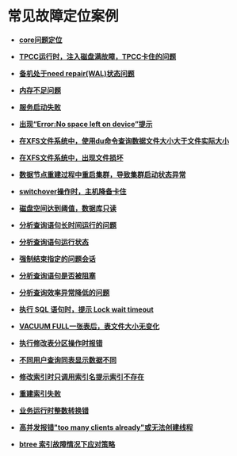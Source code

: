 # 常见故障定位案例<a name="ZH-CN_TOPIC_0291613862"></a>

-   **[core问题定位](core问题定位.md)**  

-   **[TPCC运行时，注入磁盘满故障，TPCC卡住的问题](TPCC运行时-注入磁盘满故障-TPCC卡住的问题.md)**  

-   **[备机处于need repair\(WAL\)状态问题](备机处于need-repair_WAL_状态问题.md)**  

-   **[内存不足问题](内存不足问题.md)**  

-   **[服务启动失败](服务启动失败.md)**  

-   **[出现“Error:No space left on device”提示](出现-Error-No-space-left-on-device-提示.md)**  

-   **[在XFS文件系统中，使用du命令查询数据文件大小大于文件实际大小](在XFS文件系统中-使用du命令查询数据文件大小大于文件实际大小.md)**  

-   **[在XFS文件系统中，出现文件损坏](在XFS文件系统中-出现文件损坏.md)**  

-   **[数据节点重建过程中重启集群，导致集群启动状态异常](数据节点重建过程中重启集群-导致集群启动状态异常.md)**  

-   **[switchover操作时，主机降备卡住](switchover操作时-主机降备卡住.md)**  

-   **[磁盘空间达到阈值，数据库只读](磁盘空间达到阈值-数据库只读.md)**  

-   **[分析查询语句长时间运行的问题](分析查询语句长时间运行的问题.md)**  

-   **[分析查询语句运行状态](分析查询语句运行状态.md)**  

-   **[强制结束指定的问题会话](强制结束指定的问题会话.md)**  

-   **[分析查询语句是否被阻塞](分析查询语句是否被阻塞.md)**  

-   **[分析查询效率异常降低的问题](分析查询效率异常降低的问题.md)**  

-   **[执行 SQL 语句时，提示 Lock wait timeout](执行-SQL-语句时-提示-Lock-wait-timeout.md)**  

-   **[VACUUM FULL一张表后，表文件大小无变化](VACUUM-FULL一张表后-表文件大小无变化.md)**  

-   **[执行修改表分区操作时报错](执行修改表分区操作时报错.md)**  

-   **[不同用户查询同表显示数据不同](不同用户查询同表显示数据不同.md)**  

-   **[修改索引时只调用索引名提示索引不存在](修改索引时只调用索引名提示索引不存在.md)**  

-   **[重建索引失败](重建索引失败.md)**  

-   **[业务运行时整数转换错](业务运行时整数转换错.md)**  

-   **[高并发报错"too many clients already"或无法创建线程](高并发报错-too-many-clients-already-或无法创建线程.md)**  

-   **[btree 索引故障情况下应对策略](btree-索引故障情况下应对策略.md)**  


